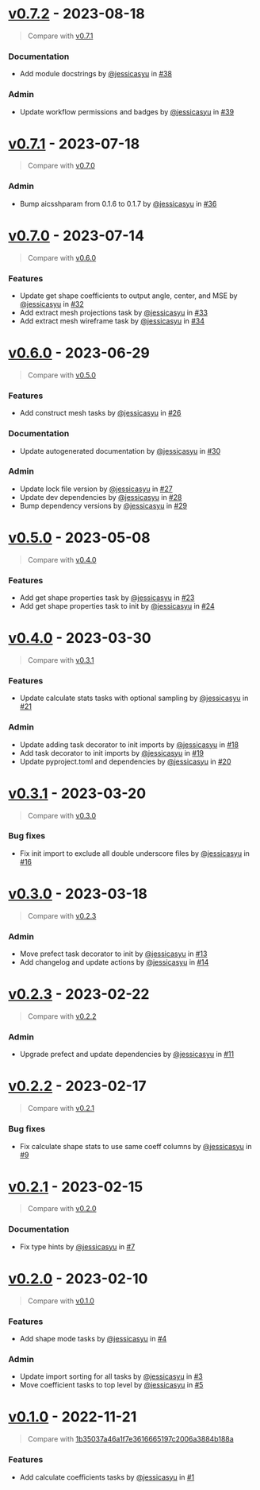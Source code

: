 # [v0.7.2](https://github.com/allen-cell-animated/abm-shape-collection/releases/tag/v0.7.2) - 2023-08-18

> Compare with [v0.7.1](https://github.com/allen-cell-animated/abm-shape-collection/compare/v0.7.1...v0.7.2)

### Documentation

- Add module docstrings by [@jessicasyu](https://github.com/jessicasyu) in [#38](https://github.com/allen-cell-animated/abm-shape-collection/pull/38)

### Admin

- Update workflow permissions and badges by [@jessicasyu](https://github.com/jessicasyu) in [#39](https://github.com/allen-cell-animated/abm-shape-collection/pull/39)

# [v0.7.1](https://github.com/allen-cell-animated/abm-shape-collection/releases/tag/v0.7.1) - 2023-07-18

> Compare with [v0.7.0](https://github.com/allen-cell-animated/abm-shape-collection/compare/v0.7.0...v0.7.1)

### Admin

- Bump aicsshparam from 0.1.6 to 0.1.7 by [@jessicasyu](https://github.com/jessicasyu) in [#36](https://github.com/allen-cell-animated/abm-shape-collection/pull/36)

# [v0.7.0](https://github.com/allen-cell-animated/abm-shape-collection/releases/tag/v0.7.0) - 2023-07-14

> Compare with [v0.6.0](https://github.com/allen-cell-animated/abm-shape-collection/compare/v0.6.0...v0.7.0)

### Features

- Update get shape coefficients to output angle, center, and MSE by [@jessicasyu](https://github.com/jessicasyu) in [#32](https://github.com/allen-cell-animated/abm-shape-collection/pull/32)
- Add extract mesh projections task by [@jessicasyu](https://github.com/jessicasyu) in [#33](https://github.com/allen-cell-animated/abm-shape-collection/pull/33)
- Add extract mesh wireframe task by [@jessicasyu](https://github.com/jessicasyu) in [#34](https://github.com/allen-cell-animated/abm-shape-collection/pull/34)

# [v0.6.0](https://github.com/allen-cell-animated/abm-shape-collection/releases/tag/v0.6.0) - 2023-06-29

> Compare with [v0.5.0](https://github.com/allen-cell-animated/abm-shape-collection/compare/v0.5.0...v0.6.0)

### Features

- Add construct mesh tasks by [@jessicasyu](https://github.com/jessicasyu) in [#26](https://github.com/allen-cell-animated/abm-shape-collection/pull/26)

### Documentation

- Update autogenerated documentation by [@jessicasyu](https://github.com/jessicasyu) in [#30](https://github.com/allen-cell-animated/abm-shape-collection/pull/30)

### Admin

- Update lock file version by [@jessicasyu](https://github.com/jessicasyu) in [#27](https://github.com/allen-cell-animated/abm-shape-collection/pull/27)
- Update dev dependencies by [@jessicasyu](https://github.com/jessicasyu) in [#28](https://github.com/allen-cell-animated/abm-shape-collection/pull/28)
- Bump dependency versions by [@jessicasyu](https://github.com/jessicasyu) in [#29](https://github.com/allen-cell-animated/abm-shape-collection/pull/29)

# [v0.5.0](https://github.com/allen-cell-animated/abm-shape-collection/releases/tag/v0.5.0) - 2023-05-08

> Compare with [v0.4.0](https://github.com/allen-cell-animated/abm-shape-collection/compare/v0.4.0...v0.5.0)

### Features

- Add get shape properties task by [@jessicasyu](https://github.com/jessicasyu) in [#23](https://github.com/allen-cell-animated/abm-shape-collection/pull/23)
- Add get shape properties task to init by [@jessicasyu](https://github.com/jessicasyu) in [#24](https://github.com/allen-cell-animated/abm-shape-collection/pull/24)

# [v0.4.0](https://github.com/allen-cell-animated/abm-shape-collection/releases/tag/v0.4.0) - 2023-03-30

> Compare with [v0.3.1](https://github.com/allen-cell-animated/abm-shape-collection/compare/v0.3.1...v0.4.0)

### Features

- Update calculate stats tasks with optional sampling by [@jessicasyu](https://github.com/jessicasyu) in [#21](https://github.com/allen-cell-animated/abm-shape-collection/pull/21)

### Admin

- Update adding task decorator to init imports by [@jessicasyu](https://github.com/jessicasyu) in [#18](https://github.com/allen-cell-animated/abm-shape-collection/pull/18)
- Add task decorator to init imports by [@jessicasyu](https://github.com/jessicasyu) in [#19](https://github.com/allen-cell-animated/abm-shape-collection/pull/19)
- Update pyproject.toml and dependencies by [@jessicasyu](https://github.com/jessicasyu) in [#20](https://github.com/allen-cell-animated/abm-shape-collection/pull/20)

# [v0.3.1](https://github.com/allen-cell-animated/abm-shape-collection/releases/tag/v0.3.1) - 2023-03-20

> Compare with [v0.3.0](https://github.com/allen-cell-animated/abm-shape-collection/compare/v0.3.0...v0.3.1)

### Bug fixes

- Fix init import to exclude all double underscore files by [@jessicasyu](https://github.com/jessicasyu) in [#16](https://github.com/allen-cell-animated/abm-shape-collection/pull/16)

# [v0.3.0](https://github.com/allen-cell-animated/abm-shape-collection/releases/tag/v0.3.0) - 2023-03-18

> Compare with [v0.2.3](https://github.com/allen-cell-animated/abm-shape-collection/compare/v0.2.3...v0.3.0)

### Admin

- Move prefect task decorator to init by [@jessicasyu](https://github.com/jessicasyu) in [#13](https://github.com/allen-cell-animated/abm-shape-collection/pull/13)
- Add changelog and update actions by [@jessicasyu](https://github.com/jessicasyu) in [#14](https://github.com/allen-cell-animated/abm-shape-collection/pull/14)

# [v0.2.3](https://github.com/allen-cell-animated/abm-shape-collection/releases/tag/v0.2.3) - 2023-02-22

> Compare with [v0.2.2](https://github.com/allen-cell-animated/abm-shape-collection/compare/v0.2.2...v0.2.3)

### Admin

- Upgrade prefect and update dependencies by [@jessicasyu](https://github.com/jessicasyu) in [#11](https://github.com/allen-cell-animated/abm-shape-collection/pull/11)

# [v0.2.2](https://github.com/allen-cell-animated/abm-shape-collection/releases/tag/v0.2.2) - 2023-02-17

> Compare with [v0.2.1](https://github.com/allen-cell-animated/abm-shape-collection/compare/v0.2.1...v0.2.2)

### Bug fixes

- Fix calculate shape stats to use same coeff columns by [@jessicasyu](https://github.com/jessicasyu) in [#9](https://github.com/allen-cell-animated/abm-shape-collection/pull/9)

# [v0.2.1](https://github.com/allen-cell-animated/abm-shape-collection/releases/tag/v0.2.1) - 2023-02-15

> Compare with [v0.2.0](https://github.com/allen-cell-animated/abm-shape-collection/compare/v0.2.0...v0.2.1)

### Documentation

- Fix type hints by [@jessicasyu](https://github.com/jessicasyu) in [#7](https://github.com/allen-cell-animated/abm-shape-collection/pull/7)

# [v0.2.0](https://github.com/allen-cell-animated/abm-shape-collection/releases/tag/v0.2.0) - 2023-02-10

> Compare with [v0.1.0](https://github.com/allen-cell-animated/abm-shape-collection/compare/v0.1.0...v0.2.0)

### Features

- Add shape mode tasks by [@jessicasyu](https://github.com/jessicasyu) in [#4](https://github.com/allen-cell-animated/abm-shape-collection/pull/4)

### Admin

- Update import sorting for all tasks by [@jessicasyu](https://github.com/jessicasyu) in [#3](https://github.com/allen-cell-animated/abm-shape-collection/pull/3)
- Move coefficient tasks to top level by [@jessicasyu](https://github.com/jessicasyu) in [#5](https://github.com/allen-cell-animated/abm-shape-collection/pull/5)

# [v0.1.0](https://github.com/allen-cell-animated/abm-shape-collection/releases/tag/v0.1.0) - 2022-11-21

> Compare with [1b35037a46a1f7e3616665197c2006a3884b188a](https://github.com/allen-cell-animated/abm-shape-collection/compare/1b35037a46a1f7e3616665197c2006a3884b188a...v0.1.0)

### Features

- Add calculate coefficients tasks by [@jessicasyu](https://github.com/jessicasyu) in [#1](https://github.com/allen-cell-animated/abm-shape-collection/pull/1)
